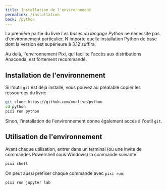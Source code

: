 ```yaml
---
title: Installation de l'environnement
permalink: /installation
back: /python
---
```


La première partie du livre _Les bases du langage Python_ ne nécessite pas d'environnement particulier. N'importe quelle installation Python de base dont la version est supérieure à 3.12 suffira.

<div class="alert alert-danger">
  Au delà, l'environnement Pixi, qui facilite l'accès aux distributions Anaconda, est fortement recommandé.
</div>

## Installation de l'environnement

Si l'outil `git` est déjà installé, vous pouvez au préalable copier les ressources du livre:

```sh
git clone https://github.com/xoolive/python
cd python
pixi run python
```

Sinon, l'installation de l'environnement donne également accès à l'outil `git`.

## Utilisation de l'environnement

Avant chaque utilisation, entrer dans un terminal (ou une invite de commandes Powershell sous Windows) la commande suivante:

```sh
pixi shell
```

On peut aussi préfixer chaque commande avec `pixi run`:

```sh
pixi run jupyter lab
```
